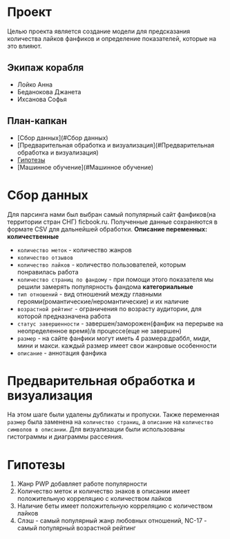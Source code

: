 # Проект
Целью проекта является создание модели для предсказания количества лайков фанфиков и определение показателей, которые на это влияют. 
## Экипаж корабля
- Лойко Анна
- Беданокова Джанета
- Ихсанова Софья
## План-капкан
- [Сбор данных](#Сбор данных)
- [Предварительная обработка и визуализация](#Предварительная обработка и визуализация)
- [Гипотезы](#Гипотезы)
- [Машинное обучение](#Машинное обучение)
# Сбор данных
Для парсинга нами был выбран самый популярный сайт фанфиков(на территории стран СНГ) ficbook.ru. 
Полученные данные сохраняются в формате CSV для дальнейшей обработки.
**Описание переменных:**
**количественные**
- `количество меток` - количество жанров
- `количество отзывов`
- `количество лайков` - количество пользователей, которым понравилась работа
- `количество страниц по фандому` - при помощи этого показателя мы решили замерять популярность фандома
**категориальные**
- `тип отношений` - вид отношений между главными героями(романтические/неромантические) и их наличие
- `возрастной рейтинг` - ограничения по возрасту аудитории, для которой предназначена работа
- `статус завершенности` - завершен/заморожен(фанфик на перерыве на неопределенное время)/в процессе(еще не завершен)
- `размер` - на сайте фанфики могут иметь 4 размера:драббл, миди, мини и макси. каждый размер имеет свои жанровые особенности
- `описание` - аннотация фанфика
# Предварительная обработка и визуализация
На этом шаге были удалены дубликаты и пропуски. Также переменная `размер` была заменена на `количество страниц`, а  `описание` на `количество символов в описании`. 
Для визуализации были использованы гистограммы и диаграммы рассеяния.
# Гипотезы
1. Жанр PWP добавляет работе популярности
2. Количество меток и количество знаков в описании имеет положительную корреляцию с количеством лайков
3. Наличие беты имеет положительную корреляцию с количеством лайков
4. Слэш - самый популярный жанр любовных отношений, NC-17 - самый популярный возрастной рейтинг
